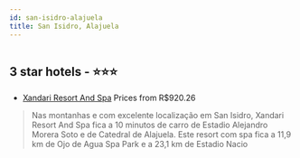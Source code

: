 ```yaml
---
id: san-isidro-alajuela
title: San Isidro, Alajuela
---
```


<center><img src="https://i.travelapi.com/hotels/2000000/1740000/1730300/1730262/194dccee_z.jpg" alt="" /></center>


##  3 star hotels - ⭐️⭐️⭐️

-    [Xandari Resort And Spa](https://www.hurb.com/br/aud/https://www.hurb.com/br/hotels/san-isidro/xandari-resort-and-spa-HT-4PLO?cmp=18055) Prices from R$920.26
   > Nas montanhas e com excelente localização em San Isidro, Xandari Resort And Spa fica a 10 minutos de carro de Estadio Alejandro Morera Soto e de Catedral de Alajuela.  Este resort com spa fica a 11,9 km de Ojo de Agua Spa Park e a 23,1 km de Estadio Nacio
